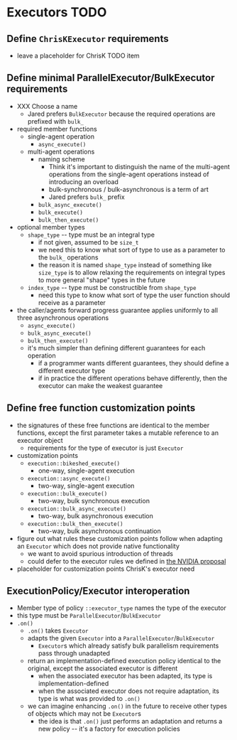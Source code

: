 # Executors TODO

## Define `ChrisKExecutor` requirements
  * leave a placeholder for ChrisK TODO item

## Define minimal ParallelExecutor/BulkExecutor requirements
  * XXX Choose a name
    * Jared prefers `BulkExecutor` because the required operations are prefixed with `bulk_`
  * required member functions
    * single-agent operation
      * `async_execute()`
    * multi-agent operations
      * naming scheme
        * Think it's important to distinguish the name of the multi-agent operations from the single-agent operations instead of introducing an overload
        * bulk-synchronous / bulk-asynchronous is a term of art
        * Jared prefers `bulk_` prefix
      * `bulk_async_execute()`
      * `bulk_execute()`
      * `bulk_then_execute()`
  * optional member types
    * `shape_type` -- type must be an integral type
      * if not given, assumed to be `size_t`
      * we need this to know what sort of type to use as a parameter to the `bulk_` operations
      * the reason it is named `shape_type` instead of something like `size_type` is to allow relaxing the requirements on integral types to more general "shape" types in the future
    * `index_type` -- type must be constructible from `shape_type`
      * need this type to know what sort of type the user function should receive as a parameter
  * the caller/agents forward progress guarantee applies uniformly to all three asynchronous operations
    * `async_execute()`
    * `bulk_async_execute()`
    * `bulk_then_execute()`
    * it's much simpler than defining different guarantees for each operation
      * if a programmer wants different guarantees, they should define a different executor type
      * if in practice the different operations behave differently, then the executor can make the weakest guarantee

## Define free function customization points
  * the signatures of these free functions are identical to the member functions, except the first parameter takes a mutable reference to an executor object
    * requirements for the type of executor is just `Executor`
  * customization points
    * `execution::bikeshed_execute()`
      * one-way, single-agent execution
    * `execution::async_execute()`
      * two-way, single-agent execution
    * `execution::bulk_execute()`
      * two-way, bulk synchronous execution
    * `execution::bulk_async_execute()`
      * two-way, bulk asynchronous execution
    * `execution::bulk_then_execute()`
      * two-way, bulk asynchronous continuation
  * figure out what rules these customization points follow when adapting an `Executor` which does not provide native functionality 
    * we want to avoid spurious introduction of threads
    * could defer to the executor rules we defined in [the NVIDIA proposal](wg21.link/p0058)
  * placeholder for customization points ChrisK's executor need

## ExecutionPolicy/Executor interoperation
  * Member type of policy `::executor_type` names the type of the executor
  * this type must be `ParallelExecutor`/`BulkExecutor`
  * `.on()`
    * `.on()` takes `Executor`
    * adapts the given `Executor` into a `ParallelExecutor`/`BulkExecutor`
      * `Executor`s which already satisfy bulk parallelism requirements pass through unadapted
    * return an implementation-defined execution policy identical to the original, except the associated executor is different
      * when the associated executor has been adapted, its type is implementation-defined
      * when the associated executor does not require adaptation, its type is what was provided to `.on()`
    * we can imagine enhancing `.on()` in the future to receive other types of objects which may not be `Executor`s
      * the idea is that `.on()` just performs an adaptation and returns a new policy -- it's a factory for execution policies

